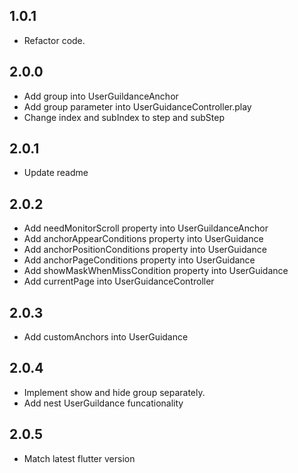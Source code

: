 ## 1.0.1
* Refactor code.
## 2.0.0
* Add group into UserGuildanceAnchor
* Add group parameter into UserGuidanceController.play
* Change index and subIndex to step and subStep
## 2.0.1
* Update readme

## 2.0.2
* Add needMonitorScroll property into UserGuildanceAnchor
* Add anchorAppearConditions property into UserGuidance
* Add anchorPositionConditions property into UserGuidance
* Add anchorPageConditions property into UserGuidance
* Add showMaskWhenMissCondition property into UserGuidance
* Add currentPage into UserGuidanceController

## 2.0.3
* Add customAnchors into UserGuidance

## 2.0.4
* Implement show and hide group separately.
* Add nest UserGuildance funcationality

## 2.0.5
* Match latest flutter version